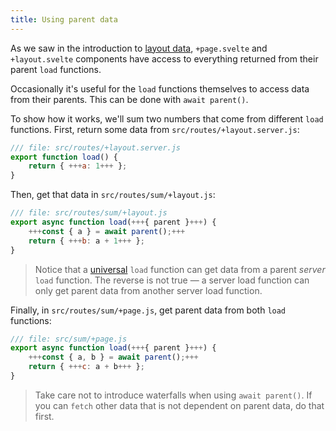 ```yaml
---
title: Using parent data
---
```


As we saw in the introduction to [layout data](/tutorial/layout-data), `+page.svelte` and `+layout.svelte` components have access to everything returned from their parent `load` functions.

Occasionally it's useful for the `load` functions themselves to access data from their parents. This can be done with `await parent()`.

To show how it works, we'll sum two numbers that come from different `load` functions. First, return some data from `src/routes/+layout.server.js`:

```js
/// file: src/routes/+layout.server.js
export function load() {
	return { +++a: 1+++ };
}
```

Then, get that data in `src/routes/sum/+layout.js`:

```js
/// file: src/routes/sum/+layout.js
export async function load(+++{ parent }+++) {
	+++const { a } = await parent();+++
	return { +++b: a + 1+++ };
}
```

> Notice that a [universal](/tutorial/universal-load-functions) `load` function can get data from a parent _server_ `load` function. The reverse is not true — a server load function can only get parent data from another server load function.

Finally, in `src/routes/sum/+page.js`, get parent data from both `load` functions:

```js
/// file: src/sum/+page.js
export async function load(+++{ parent }+++) {
	+++const { a, b } = await parent();+++
	return { +++c: a + b+++ };
}
```

> Take care not to introduce waterfalls when using `await parent()`. If you can `fetch` other data that is not dependent on parent data, do that first.
